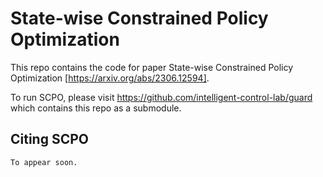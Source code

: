 # State-wise Constrained Policy Optimization 

This repo contains the code for paper State-wise Constrained Policy Optimization [https://arxiv.org/abs/2306.12594].

To run SCPO, please visit https://github.com/intelligent-control-lab/guard which contains this repo as a submodule.

## Citing SCPO
```
To appear soon.
```
